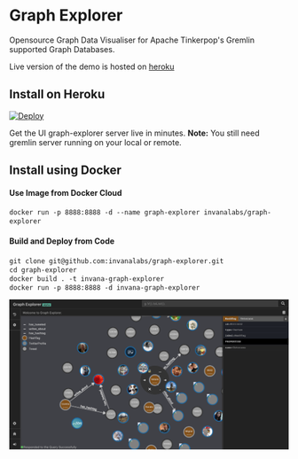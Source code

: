 # Graph Explorer

Opensource Graph Data Visualiser for Apache Tinkerpop's Gremlin supported Graph Databases.

Live version of the demo is hosted on [heroku](https://graph-explorer.herokuapp.com/) 
## Install on Heroku

[![Deploy](https://www.herokucdn.com/deploy/button.svg)](https://heroku.com/deploy?template=https://github.com/invanalabs/graph-explorer/tree/master)

Get the UI graph-explorer server live in minutes. 
**Note:** You still need gremlin server running on your local or remote.
 
## Install using Docker

#### Use Image from Docker Cloud

```shell script
docker run -p 8888:8888 -d --name graph-explorer invanalabs/graph-explorer
```

#### Build and Deploy from Code
```shell script
git clone git@github.com:invanalabs/graph-explorer.git
cd graph-explorer
docker build . -t invana-graph-explorer 
docker run -p 8888:8888 -d invana-graph-explorer
```

![screenshot](./screenshot.png)
